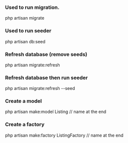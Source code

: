 ### Used to run migration. 
php artisan migrate


### Used to run seeder
php artisan db:seed

### Refresh database (remove seeds)
php artisan migrate:refresh

### Refresh database then run seeder
php artisan migrate:refresh --seed

### Create a model
php artisan make:model Listing // name at the end

### Create a factory
php artisan make:factory ListingFactory // name at the end 